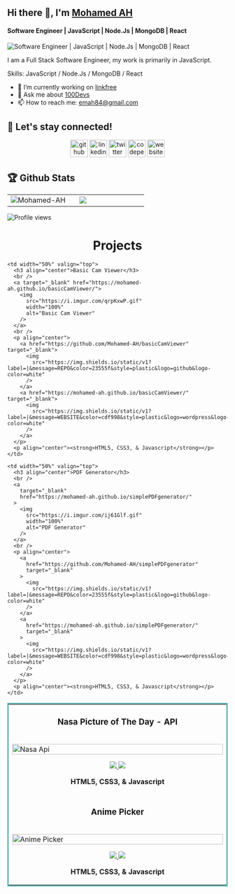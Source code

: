 <h2> Hi there 👋, I'm <a href="https://www.linkedin.com/in/mojed7/" target="_blank">Mohamed AH</a>    </h2>


#### Software Engineer | JavaScript | Node.Js | MongoDB | React
![Software Engineer | JavaScript | Node.Js | MongoDB | React](https://i.imgur.com/EX0Cv4e.gif)

I am a Full Stack Software Engineer, my work is primarily in JavaScript. 

Skills: JavaScript / Node.Js / MongoDB / React



- 🔭 I’m currently working on [linkfree](linkfree.eddiehub.io)
- 💬 Ask me about [100Devs](leonnoel.com/100devs) 
- 📫 How to reach me: emah84@gmail.com 

<h2>🤝 Let's stay connected!</h2>
<div align="center">

[<img src='https://cdn.jsdelivr.net/npm/simple-icons@3.0.1/icons/github.svg' alt='github' height='40'>](https://github.com/Mohamed-AH)  [<img src='https://cdn.jsdelivr.net/npm/simple-icons@3.0.1/icons/linkedin.svg' alt='linkedin' height='40'>](https://www.linkedin.com/in/mojed7/)  [<img src='https://cdn.jsdelivr.net/npm/simple-icons@3.0.1/icons/twitter.svg' alt='twitter' height='40'>](https://twitter.com/Mohamed_Jeddah)  [<img src='https://cdn.jsdelivr.net/npm/simple-icons@3.0.1/icons/codepen.svg' alt='codepen' height='40'>](https://codepen.io/Mohamed-AH)  [<img src='https://cdn.jsdelivr.net/npm/simple-icons@3.0.1/icons/icloud.svg' alt='website' height='40'>](webdevcorner.netlify.app)  

</div>

<h2>🏆 Github Stats</h2>


<div align="center">
<table>
<tr>
<td width="45%">
<img src="https://github-readme-streak-stats.herokuapp.com/?user=Mohamed-AH&show_icons=true&background=FFFFFF00&hide_border=true" alt="Mohamed-AH">
</td>
<td width="45%">
 <img src="https://github-readme-stats.vercel.app/api?username=Mohamed-AH&bg_color=FFFFFF00include_all_commits=true&count_private=true&hide_border=true">
</table>
</div>

![Profile views](https://gpvc.arturio.dev/Mohamed-AH)  

 
 <h1 align="center">Projects</h1>

<table bordercolor="#66b2b2">
  <tr>
    <td width="50%" valign="top">
      <h3 align="center">Nasa Picture of The Day - API</h3>
      <br />
      <a
        target="_blank"
        href="https://mohamed-ah.github.io/nasaPictureOfTheDay/"
      >
        <img
          src="https://i.imgur.com/Nw7AKKj.gif"
          width="100%"
          alt="Nasa Api"
        />
      </a>
      <br />
      <p align="center">
        <a
          href="https://github.com/Mohamed-AH/nasaPictureOfTheDay"
          target="_blank"
        >
          <img
            src="https://img.shields.io/static/v1?label=|&message=REPO&color=23555f&style=plastic&logo=github&logo-color=white"
          />
        </a>
        <a
          href="https://mohamed-ah.github.io/nasaPictureOfTheDay/"
          target="_blank"
        >
          <img
            src="https://img.shields.io/static/v1?label=|&message=WEBSITE&color=cdf998&style=plastic&logo=wordpress&logo-color=white"
          />
        </a>
      </p>
      <p align="center"><strong>HTML5, CSS3, & Javascript</strong></p>
    </td>

    <td width="50%" valign="top">
      <h3 align="center">Basic Cam Viewer</h3>
      <br />
      <a target="_blank" href="https://mohamed-ah.github.io/basicCamViewer/">
        <img
          src="https://i.imgur.com/qrpKxwP.gif"
          width="100%"
          alt="Basic Cam Viewer"
        />
      </a>
      <br />
      <p align="center">
        <a href="https://github.com/Mohamed-AH/basicCamViewer" target="_blank">
          <img
            src="https://img.shields.io/static/v1?label=|&message=REPO&color=23555f&style=plastic&logo=github&logo-color=white"
          />
        </a>
        <a href="https://mohamed-ah.github.io/basicCamViewer/" target="_blank">
          <img
            src="https://img.shields.io/static/v1?label=|&message=WEBSITE&color=cdf998&style=plastic&logo=wordpress&logo-color=white"
          />
        </a>
      </p>
      <p align="center"><strong>HTML5, CSS3, & Javascript</strong></p>
    </td>
  </tr>

  <tr>
    <td width="50%" valign="top">
      <h3 align="center">Anime Picker</h3>
      <br />
      <a target="_blank" href="https://mohamed-ah.github.io/animePicker/">
        <img
          src="https://i.imgur.com/DDbcHBt.gif"
          width="100%"
          alt="Anime Picker"
        />
      </a>
      <br />
      <p align="center">
        <a href="https://github.com/Mohamed-AH/animePicker" target="_blank">
          <img
            src="https://img.shields.io/static/v1?label=|&message=REPO&color=23555f&style=plastic&logo=github&logo-color=white"
          />
        </a>
        <a href="https://github.com/Mohamed-AH/animePicker" target="_blank">
          <img
            src="https://img.shields.io/static/v1?label=|&message=WEBSITE&color=cdf998&style=plastic&logo=wordpress&logo-color=white"
          />
        </a>
      </p>
      <p align="center"><strong>HTML5, CSS3, & Javascript</strong></p>
    </td>

    <td width="50%" valign="top">
      <h3 align="center">PDF Generator</h3>
      <br />
      <a
        target="_blank"
        href="https://mohamed-ah.github.io/simplePDFgenerator/"
      >
        <img
          src="https://i.imgur.com/ij61Glf.gif"
          width="100%"
          alt="PDF Generator"
        />
      </a>
      <br />
      <p align="center">
        <a
          href="https://github.com/Mohamed-AH/simplePDFgenerator"
          target="_blank"
        >
          <img
            src="https://img.shields.io/static/v1?label=|&message=REPO&color=23555f&style=plastic&logo=github&logo-color=white"
          />
        </a>
        <a
          href="https://mohamed-ah.github.io/simplePDFgenerator/"
          target="_blank"
        >
          <img
            src="https://img.shields.io/static/v1?label=|&message=WEBSITE&color=cdf998&style=plastic&logo=wordpress&logo-color=white"
          />
        </a>
      </p>
      <p align="center"><strong>HTML5, CSS3, & Javascript</strong></p>
    </td>
  </tr>
</table>


